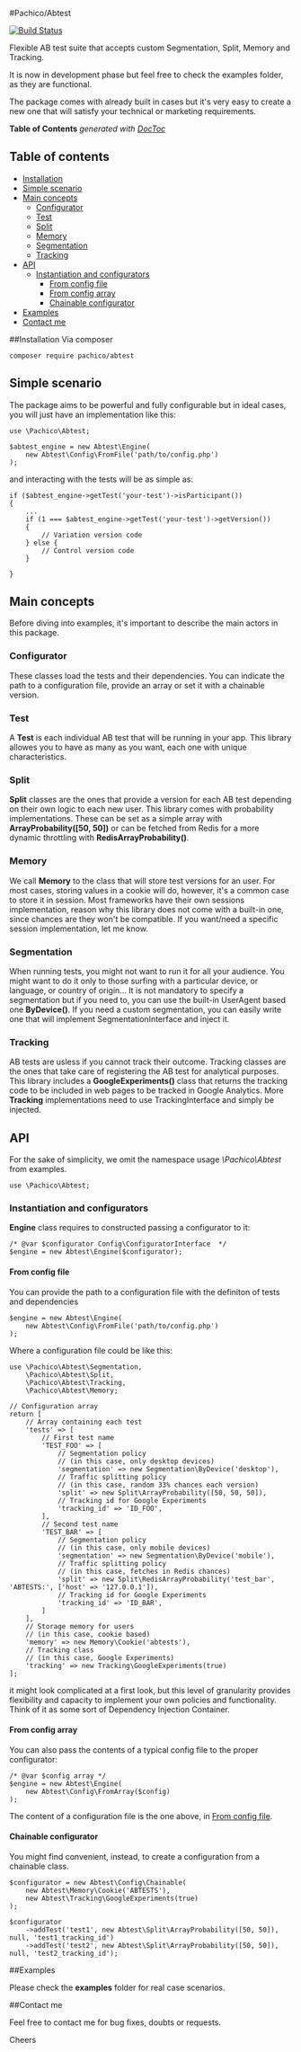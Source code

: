 #Pachico/Abtest

[![Build Status](https://travis-ci.org/pachico/abtest.svg?branch=master)](https://travis-ci.org/pachico/abtest)

Flexible AB test suite that accepts custom Segmentation, Split, Memory and Tracking.

It is now in development phase but feel free to check the examples folder, as they are functional.

The package comes with already built in cases but it's very easy to create a new one that will satisfy your technical or marketing requirements.

**Table of Contents**  *generated with [DocToc](http://doctoc.herokuapp.com/)*

## Table of contents

- [Installation](#installation)
- [Simple scenario](#simple-scenario)
- [Main concepts](#main-concepts)
	* [Configurator](#configurator)
	* [Test](#test)
	* [Split](#split)
	* [Memory](#memory)
	* [Segmentation](#segmentation)
	* [Tracking](#tracking)
- [API](#api)
	* [Instantiation and configurators](#instantiation-and-configurators)
		- [From config file](#from-config-file)
		- [From config array](#from-config-array)
		- [Chainable configurator](#chainable-configurator)
- [Examples](#examples)
- [Contact me](#contact-me)

##Installation 
Via composer

	composer require pachico/abtest

## Simple scenario

The package aims to be powerful and fully configurable but in ideal cases, you will just have an implementation like this:

	use \Pachico\Abtest;

	$abtest_engine = new Abtest\Engine(
		new Abtest\Config\FromFile('path/to/config.php')
	);

and interacting with the tests will be as simple as:

	if ($abtest_engine->getTest('your-test')->isParticipant()) 
	{
		...
		if (1 === $abtest_engine->getTest('your-test')->getVersion()) 
		{
			// Variation version code
		} else {
			// Control version code
		}

	}

## Main concepts

Before diving into examples, it's important to describe the main actors in this package.

### Configurator

These classes load the tests and their dependencies.
You can indicate the path to a configuration file, provide an array or set it with a chainable version.

### Test
A **Test** is each individual AB test that will be running in your app. This library allowes you to have as many as you want, each one with unique characteristics.

### Split

**Split** classes are the ones that provide a version for each AB test depending on their own logic to each new user.
This library comes with probability implementations. These can be set as a simple array with **ArrayProbability([50, 50])** or can be fetched from Redis for a more dynamic throttling with **RedisArrayProbability()**.

### Memory

We call **Memory** to the class that will store test versions for an user. 
For most cases, storing values in a cookie will do, however, it's a common case to store it in session.
Most frameworks have their own sessions implementation, reason why this library does not come with a built-in one, since chances are they won't be compatible.
If you want/need a specific session implementation, let me know.

### Segmentation

When running tests, you might not want to run it for all your audience.
You might want to do it only to those surfing with a particular device, or language, or country of origin...
It is not mandatory to specify a segmentation but if you need to, you can use the built-in UserAgent based one **ByDevice()**.
If you need a custom segmentation, you can easily write one that will implement SegmentationInterface and inject it.

### Tracking

AB tests are usless if you cannot track their outcome.
Tracking classes are the ones that take care of registering the AB test for analytical purposes.
This library includes a **GoogleExperiments()** class that returns the tracking code to be included in web pages to be tracked in Google Analytics.
More **Tracking** implementations need to use TrackingInterface and simply be injected.

## API

For the sake of simplicity, we omit the  namespace usage *\Pachico\Abtest* from examples.

	use \Pachico\Abtest;

### Instantiation and configurators

**Engine** class requires to constructed passing a configurator to it:

	/* @var $configurator Config\ConfiguratorInterface  */
	$engine = new Abtest\Engine($configurator);

#### From config file

You can provide the path to a configuration file with the definiton of tests and dependencies

	$engine = new Abtest\Engine(
		new Abtest\Config\FromFile('path/to/config.php')
	);

Where a configuration file could be like this:

	use \Pachico\Abtest\Segmentation,
		\Pachico\Abtest\Split,
		\Pachico\Abtest\Tracking,
		\Pachico\Abtest\Memory;

	// Configuration array
	return [
		// Array containing each test
		'tests' => [
			// First test name
			'TEST_FOO' => [
				// Segmentation policy 
				// (in this case, only desktop devices)
				'segmentation' => new Segmentation\ByDevice('desktop'),
				// Traffic splitting policy
				// (in this case, random 33% chances each version)
				'split' => new Split\ArrayProbability([50, 50, 50]),
				// Tracking id for Google Experiments
				'tracking_id' => 'ID_FOO',
			],
			// Second test name
			'TEST_BAR' => [
				// Segmentation policy 
				// (in this case, only mobile devices)
				'segmentation' => new Segmentation\ByDevice('mobile'),
				// Traffic splitting policy
				// (in this case, fetches in Redis chances)
				'split' => new Split\RedisArrayProbability('test_bar', 'ABTESTS:', ['host' => '127.0.0.1']),
				// Tracking id for Google Experiments
				'tracking_id' => 'ID_BAR',
			]
		],
		// Storage memory for users
		// (in this case, cookie based)
		'memory' => new Memory\Cookie('abtests'),
		// Tracking class
		// (in this case, Google Experiments)
		'tracking' => new Tracking\GoogleExperiments(true)
	];

it might look complicated at a first look, but this level of granularity provides flexibility and capacity to implement your own policies and functionality.
Think of it as some sort of Dependency Injection Container.

#### From config array

You can also pass the contents of a typical config file to the proper configurator:
	
	/* @var $config array */
	$engine = new Abtest\Engine(
		new Abtest\Config\FromArray($config)
	);

The content of a configuration file is the one above, in [From config file](#from-config-file).

#### Chainable configurator

You might find convenient, instead, to create a configuration from a chainable class.

	$configurator = new Abtest\Config\Chainable(
		new Abtest\Memory\Cookie('ABTESTS'), 
		new Abtest\Tracking\GoogleExperiments(true)
	);

	$configurator
		->addTest('test1', new Abtest\Split\ArrayProbability([50, 50]), null, 'test1_tracking_id')
		->addTest('test2', new Abtest\Split\ArrayProbability([50, 50]), null, 'test2_tracking_id');


##Examples

Please check the **examples** folder for real case scenarios.

##Contact me

Feel free to contact me for bug fixes, doubts or requests.

Cheers


